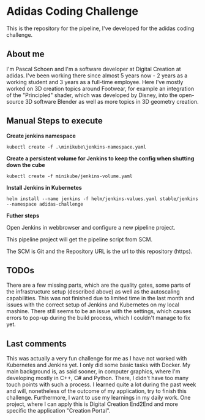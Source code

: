 # Adidas Coding Challenge #
This is the repository for the pipeline, I've developed for the adidas coding challenge. 

## About me ##

I'm Pascal Schoen and I'm a software developer at Digital Creation at adidas. I've been working there since almost 5 years now - 2 years as a working
student and 3 years as a full-time employee. Here I've mostly worked on 3D creation topics around Footwear, for example an integration of the "Principled" shader, 
which was developed by Disney, into the open-source 3D software Blender as well as more topics in 3D geometry creation.

## Manual Steps to execute ## 
__Create jenkins namespace__

    kubectl create -f .\minikube\jenkins-namespace.yaml

__Create a persistent volume for Jenkins to keep the config when shutting down the cube__

    kubectl create -f minikube/jenkins-volume.yaml

__Install Jenkins in Kubernetes__

    helm install --name jenkins -f helm/jenkins-values.yaml stable/jenkins --namespace adidas-challenge

__Futher steps__

Open Jenkins in webbrowser and configure a new pipeline project.

This pipeline project will get the pipeline script from SCM.

The SCM is Git and the Repository URL is the url to this repository (https).

## TODOs ##

There are a few missing parts, which are the quality gates, some parts of the infrastructure setup (described above) as well as the autoscaling capabilities. This was not finished due to limited time in the last month and issues with the correct setup of Jenkins and Kubernetes on my local mashine. There still seems to be an issue with the settings, which causes errors to pop-up during the build process, which I couldn't manage to fix yet.

## Last comments ##

This was actually a very fun challenge for me as I have not worked with Kubernetes and Jenkins yet. I only did some basic tasks with Docker. My main background is, as said sooner, in computer graphics, where I'm developing mostly in C++, C# and Python. There, I didn't have too many touch points with such a process. I learned quite a lot during the past week and will, nonetheless of the outcome of my application, try to finish this challenge. Furthermore, I want to use my learnings in my daily work. One project, where I can apply this is Digital Creation End2End and more specific the application "Creation Portal".